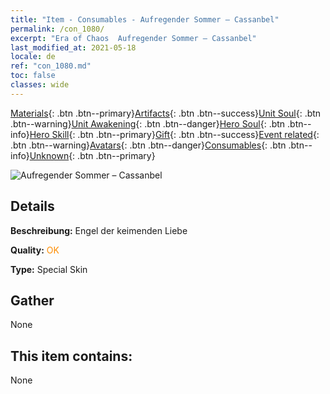 ```yaml
---
title: "Item - Consumables - Aufregender Sommer – Cassanbel"
permalink: /con_1080/
excerpt: "Era of Chaos  Aufregender Sommer – Cassanbel"
last_modified_at: 2021-05-18
locale: de
ref: "con_1080.md"
toc: false
classes: wide
---
```

 [Materials](/ItemsDE/){: .btn .btn--primary}[Artifacts](/ItemsDE/Artifacts/){: .btn .btn--success}[Unit Soul](/ItemsDE/UnitSoul/){: .btn .btn--warning}[Unit Awakening](/ItemsDE/UnitAwakening/){: .btn .btn--danger}[Hero Soul](/ItemsDE/HeroSoul/){: .btn .btn--info}[Hero Skill](/ItemsDE/HeroSkill/){: .btn .btn--primary}[Gift](/ItemsDE/Gift/){: .btn .btn--success}[Event related](/ItemsDE/Events/){: .btn .btn--warning}[Avatars](/ItemsDE/Avatars/){: .btn .btn--danger}[Consumables](/ItemsDE/Consumables/){: .btn .btn--info}[Unknown](/ItemsDE/Unknown/){: .btn .btn--primary}

 ![Aufregender Sommer – Cassanbel](/images/h/h_Cassanbel5.jpg)

## Details
 **Beschreibung:** Engel der keimenden Liebe

 **Quality:** <span style="color: #FF8C00">OK</span>

 **Type:** Special Skin

## Gather

  None

## This item contains:

  None

